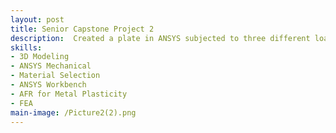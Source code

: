 ```yaml
---
layout: post
title: Senior Capstone Project 2
description:  Created a plate in ANSYS subjected to three different loading conditions and accurately modeled its' plastic behavior with two different metals.
skills: 
- 3D Modeling
- ANSYS Mechanical
- Material Selection
- ANSYS Workbench
- AFR for Metal Plasticity
- FEA
main-image: /Picture2(2).png
---
```

